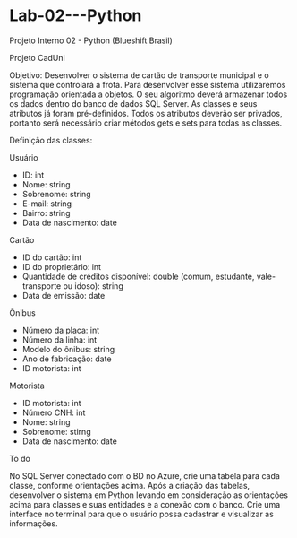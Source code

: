 # Lab-02---Python
Projeto Interno 02 - Python (Blueshift Brasil)

Projeto CadUni

Objetivo: Desenvolver o sistema de cartão de transporte  municipal e o sistema que controlará a frota. Para desenvolver esse sistema utilizaremos programação orientada a objetos. O seu algoritmo deverá armazenar todos os dados dentro do banco de dados SQL Server. As classes e seus atributos já foram pré-definidos. Todos os atributos deverão ser privados, portanto será necessário criar métodos gets e sets para todas as classes.

Definição das classes:

Usuário
- ID: int
- Nome: string
- Sobrenome: string
- E-mail: string
- Bairro: string
- Data de nascimento: date

Cartão
- ID do cartão: int
- ID do proprietário: int
- Quantidade de créditos disponível: double (comum, estudante, vale-transporte ou idoso): string
- Data de emissão: date

Ônibus
- Número da placa: int
- Número da linha: int
- Modelo do ônibus: string
- Ano de fabricação: date
- ID motorista: int

Motorista
- ID motorista: int
- Número CNH: int
- Nome: string
- Sobrenome: stirng
- Data de nascimento: date


To do

No SQL Server conectado com o BD no Azure, crie uma tabela para cada classe, conforme orientações acima.
Após a criação das tabelas, desenvolver o sistema em Python levando em consideração as orientações acima para classes e suas entidades e a conexão com o banco.
Crie uma interface no terminal para que o usuário possa cadastrar e visualizar as informações.
